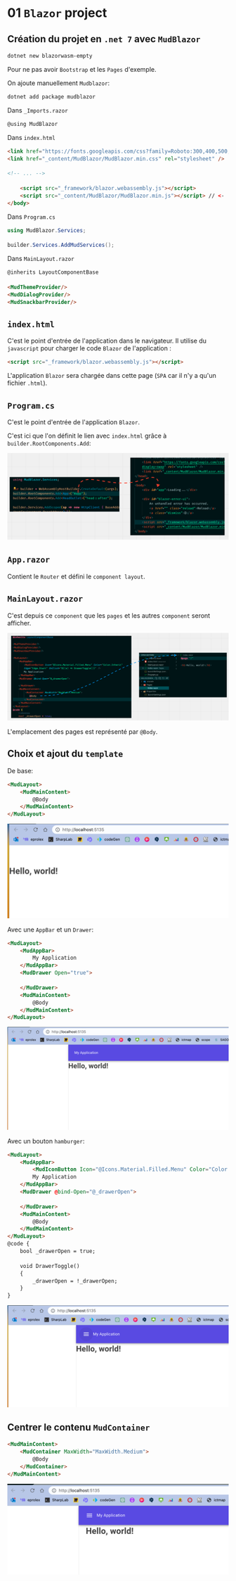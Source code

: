 # 01 `Blazor` project

## Création du projet en `.net 7` avec `MudBlazor`

```bash
dotnet new blazorwasm-empty
```

Pour ne pas avoir `Bootstrap` et les `Pages` d'exemple.

On ajoute manuellement `Mudblazor`:

```bash
dotnet add package mudblazor
```

Dans `_Imports.razor`

```cs
@using MudBlazor
```

Dans `index.html`

```html
<link href="https://fonts.googleapis.com/css?family=Roboto:300,400,500,700&display=swap" rel="stylesheet" />
<link href="_content/MudBlazor/MudBlazor.min.css" rel="stylesheet" />

<!-- ... -->

	<script src="_framework/blazor.webassembly.js"></script>
    <script src="_content/MudBlazor/MudBlazor.min.js"></script> // <-
</body>
```

Dans `Program.cs`

```cs
using MudBlazor.Services;

builder.Services.AddMudServices();
```

Dans `MainLayout.razor`

```html
@inherits LayoutComponentBase

<MudThemeProvider/>
<MudDialogProvider/>
<MudSnackbarProvider/>
```



## `index.html`

C'est le point d'entrée de l'application dans le navigateur. Il utilise du `javascript` pour charger le code `Blazor` de l'application :

```html
<script src="_framework/blazor.webassembly.js"></script>
```

L'application `Blazor` sera chargée dans cette page (`SPA` car il n'y a qu'un fichier `.html`).

## `Program.cs`

C'est le point d'entrée de l'application `Blazor`.

C'est ici que l'on définit le lien avec `index.html` grâce à `builder.RootComponents.Add`:

<img src="assets/bootstrap-blazor-application-component.png" alt="bootstrap-blazor-application-component" />



## `App.razor`

Contient le `Router` et défini le `component layout`.



## `MainLayout.razor`

C'est depuis ce `component` que les `pages` et les autres `component` seront afficher.

<img src="assets/body-and-pages-link.png" alt="body-and-pages-link" />

L'emplacement des pages est représenté par `@Body`.

## Choix et ajout du `template`

De base:

```html
<MudLayout>
    <MudMainContent>
        @Body
    </MudMainContent>
</MudLayout>
```

<img src="assets/base-layout-mudblazor.png" alt="base-layout-mudblazor" />



Avec une `AppBar` et un `Drawer`:

```html
<MudLayout>
    <MudAppBar>
        My Application
    </MudAppBar>
    <MudDrawer Open="true">

    </MudDrawer>
    <MudMainContent>
        @Body
    </MudMainContent>
</MudLayout>
```

<img src="assets/template-with-appbar-drawer.png" alt="template-with-appbar-drawer" />

Avec un bouton `hamburger`:

```html
<MudLayout>
    <MudAppBar>
        <MudIconButton Icon="@Icons.Material.Filled.Menu" Color="Color.Inherit" Edge="Edge.Start" OnClick="@((e) => DrawerToggle())" />
        My Application
    </MudAppBar>
    <MudDrawer @bind-Open="@_drawerOpen">
        
    </MudDrawer>
    <MudMainContent>
        @Body
    </MudMainContent>
</MudLayout>
@code {
    bool _drawerOpen = true;

    void DrawerToggle()
    {
        _drawerOpen = !_drawerOpen;
    }
}
```

<img src="assets/open-and-close-drawer.png" alt="open-and-close-drawer" />



## Centrer le contenu `MudContainer`

```html
<MudMainContent>
    <MudContainer MaxWidth="MaxWidth.Medium">
        @Body
    </MudContainer>
</MudMainContent>
```

<img src="assets/mudcontainer-center-content.png" alt="mudcontainer-center-content" />







